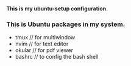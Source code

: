 #### This is my ubuntu-setup configuration.

### This is Ubuntu packages in my system.
- tmux // for multiwindow
- nvim // for text editor
- okular // for pdf viewer
- bashrc // to config the bash shell
